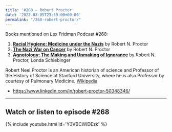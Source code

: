 ```yaml
---
title: '#268 – Robert Proctor'
date: '2022-03-05T23:59:00+00:00'
permalink: "/268-robert-proctor/"
---
```


Books mentioned on Lex Fridman Podcast #268:

1. <b><a href="https://amzn.to/3Os7OKx" target="_blank" rel="sponsored noopener noreferrer">Racial Hygiene: Medicine under the Nazis</a></b> by Robert N. Proctor
2. <b><a href="https://amzn.to/46TSygF" target="_blank" rel="sponsored noopener noreferrer">The Nazi War on Cancer</a></b> by Robert N. Proctor
3. <b><a href="https://amzn.to/3rGBrPj" target="_blank" rel="sponsored noopener noreferrer">Agnotology: The Making and Unmaking of Ignorance</a></b> by Robert N. Proctor, Londa Schiebinger

<!--more-->

Robert Neel Proctor is an American historian of science and Professor of the History of Science at Stanford University, where he is also Professor by courtesy of Pulmonary Medicine. <a href="https://en.wikipedia.org/wiki/Robert_N._Proctor" target="_blank">Wikipedia</a>

- <a href="https://www.linkedin.com/in/robert-proctor-50348346/" target="_blank">https://www.linkedin.com/in/robert-proctor-50348346/</a>

- - - - - -

## Watch or listen to episode #268

{% include youtube.html id='Y3VBCWIDEzk' %}